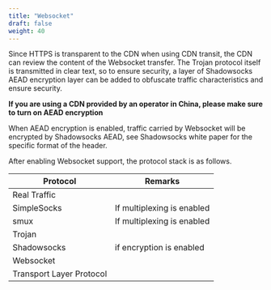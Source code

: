 ```yaml
---
title: "Websocket"
draft: false
weight: 40
---
```


Since HTTPS is transparent to the CDN when using CDN transit, the CDN can review the content of the Websocket transfer. The Trojan protocol itself is transmitted in clear text, so to ensure security, a layer of Shadowsocks AEAD encryption layer can be added to obfuscate traffic characteristics and ensure security.

**If you are using a CDN provided by an operator in China, please make sure to turn on AEAD encryption**

When AEAD encryption is enabled, traffic carried by Websocket will be encrypted by Shadowsocks AEAD, see Shadowsocks white paper for the specific format of the header.

After enabling Websocket support, the protocol stack is as follows.

| Protocol                 | Remarks                    |
| ------------------------ | -------------------------- |
| Real Traffic             |                            |
| SimpleSocks              | If multiplexing is enabled |
| smux                     | If multiplexing is enabled |
| Trojan                   |                            |
| Shadowsocks              | if encryption is enabled   |
| Websocket                |                            |
| Transport Layer Protocol |                            |
